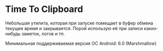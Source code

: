 # Time To Clipboard

Небольшая утилита, которая при запуске помещает в буфер обмена текущее время и закрывается. Порой использую её при записи каких-нибудь заметок, логов и тп.

Минимальная поддерживаемая версия ОС Android: 6.0 (Marshmallow)

